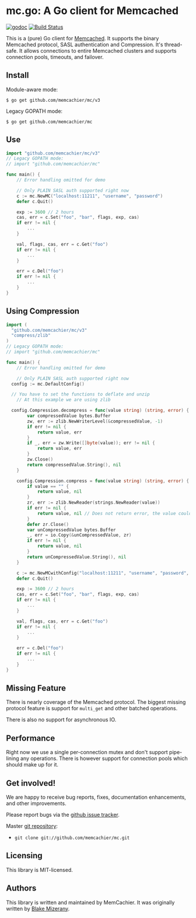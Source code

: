 # mc.go: A Go client for Memcached

[![godoc](https://godoc.org/github.com/memcachier/mc?status.svg)](http://godoc.org/github.com/memcachier/mc)
[![Build Status](https://img.shields.io/travis/memcachier/mc.svg?style=flat)](https://travis-ci.org/memcachier/mc)

This is a (pure) Go client for [Memcached](http://memcached.org). It supports
the binary Memcached protocol, SASL authentication and Compression. It's thread-safe.
It allows connections to entire Memcached clusters and supports connection
pools, timeouts, and failover.

## Install

Module-aware mode:

```
$ go get github.com/memcachier/mc/v3
```

Legacy GOPATH mode:

```
$ go get github.com/memcachier/mc
```

## Use

```go
import "github.com/memcachier/mc/v3"
// Legacy GOPATH mode:
// import "github.com/memcachier/mc"

func main() {
	// Error handling omitted for demo

	// Only PLAIN SASL auth supported right now
	c := mc.NewMC("localhost:11211", "username", "password")
	defer c.Quit()

	exp := 3600 // 2 hours
	cas, err = c.Set("foo", "bar", flags, exp, cas)
	if err != nil {
		...
	}

	val, flags, cas, err = c.Get("foo")
	if err != nil {
		...
	}

	err = c.Del("foo")
	if err != nil {
		...
	}
}
```

## Using Compression

```go
import (
  "github.com/memcachier/mc/v3"
  "compress/zlib"
)
// Legacy GOPATH mode:
// import "github.com/memcachier/mc"

func main() {
	// Error handling omitted for demo

	// Only PLAIN SASL auth supported right now
  config := mc.DefaultConfig()

  // You have to set the functions to deflate and unzip
	// At this example we are using zlib

  config.Compression.decompress = func(value string) (string, error) {
		var compressedValue bytes.Buffer
		zw, err := zlib.NewWriterLevel(&compressedValue, -1)
		if err != nil {
			return value, err
		}
		if _, err = zw.Write([]byte(value)); err != nil {
			return value, err
		}
		zw.Close()
		return compressedValue.String(), nil
	}

	config.Compression.compress = func(value string) (string, error) {
		if value == "" {
			return value, nil
		}
		zr, err := zlib.NewReader(strings.NewReader(value))
		if err != nil {
			return value, nil // Does not return error, the value could be not compressed
		}
		defer zr.Close()
		var unCompressedValue bytes.Buffer
		_, err = io.Copy(&unCompressedValue, zr)
		if err != nil {
			return value, nil
		}
		return unCompressedValue.String(), nil
	}

	c := mc.NewMCwithConfig("localhost:11211", "username", "password", config)
	defer c.Quit()

	exp := 3600 // 2 hours
	cas, err = c.Set("foo", "bar", flags, exp, cas)
	if err != nil {
		...
	}

	val, flags, cas, err = c.Get("foo")
	if err != nil {
		...
	}

	err = c.Del("foo")
	if err != nil {
		...
	}
}
```

## Missing Feature

There is nearly coverage of the Memcached protocol.
The biggest missing protocol feature is support for `multi_get` and other
batched operations.

There is also no support for asynchronous IO.

## Performance

Right now we use a single per-connection mutex and don't support pipe-lining any
operations. There is however support for connection pools which should make up
for it.

## Get involved!

We are happy to receive bug reports, fixes, documentation enhancements,
and other improvements.

Please report bugs via the
[github issue tracker](http://github.com/memcachier/mc/issues).

Master [git repository](http://github.com/memcachier/mc):

- `git clone git://github.com/memcachier/mc.git`

## Licensing

This library is MIT-licensed.

## Authors

This library is written and maintained by MemCachier.
It was originally written by [Blake Mizerany](https://github.com/bmizerany/mc).
